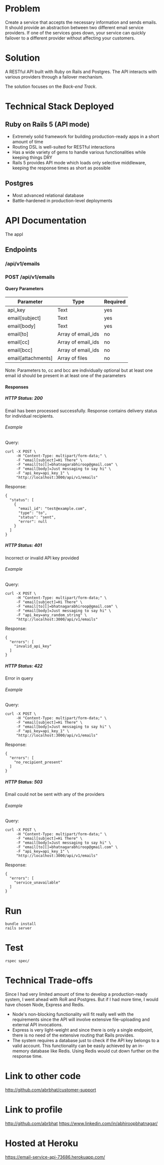 # Problem
Create a service that accepts the necessary information and sends emails. It should provide an abstraction between two different email service providers. If one of the services goes down, your service can quickly failover to a different provider without affecting your customers.

# Solution
A RESTful API built with Ruby on Rails and Postgres. The API interacts with various
providers through a failover mechanism.

The solution focuses on the *Back-end Track*.

# Technical Stack Deployed

## Ruby on Rails 5 (API mode)
* Extremely solid framework for building production-ready apps in a short amount of time
* Routing DSL is well-suited for RESTful interactions
* Has a wide variety of gems to handle various functionalities while keeping things DRY
* Rails 5 provides API mode which loads only selective middleware, keeping the response times
as short as possible

## Postgres
* Most advanced relational database
* Battle-hardened in production-level deployments

# API Documentation
The appl

## Endpoints

### /api/v1/emails

### POST /api/v1/emails

#### Query Parameters

| Parameter          | Type                | Required     |
| ------------------ | --------------------|--------------|
| api_key            | Text                | yes          |
| email[subject]     | Text                | yes          |
| email[body]        | Text                | yes          |
| email[to]          | Array of email_ids  | no           |
| email[cc]          | Array of email_ids  | no           |
| email[bcc]         | Array of email_ids  | no           |
| email[attachments] | Array of files      | no           |

Note: Parameters to, cc and bcc are individually optional but at least one email
id should be present in at least one of the parameters

#### Responses

##### HTTP Status: 200
Email has been processed successfully. Response contains delivery status for individual
recipients.

###### Example

Query:

```
curl -X POST \
     -H "Content-Type: multipart/form-data;" \
     -F "email[subject]=Hi There" \
     -F "email[to][]=bhatnagarabhiroop@gmail.com" \
     -F "email[body]=Just messaging to say hi" \
     -F "api_key=api_key_1" \
     "http://localhost:3000/api/v1/emails"
```

Response:

```
{
  "status": [
    {
      "email_id": "test@example.com",
      "type": "to",
      "status": "sent",
      "error": null
    }
  ]
}
```

##### HTTP Status: 401
Incorrect or invalid API key provided

###### Example

Query:

```
curl -X POST \
     -H "Content-Type: multipart/form-data;" \
     -F "email[subject]=Hi There" \
     -F "email[to][]=bhatnagarabhiroop@gmail.com" \
     -F "email[body]=Just messaging to say hi" \
     -F "api_key=any_random_string" \
     "http://localhost:3000/api/v1/emails"
```

Response:

```
{
  "errors": [
    "invalid_api_key"
  ]
}
```

##### HTTP Status: 422
Error in query

###### Example

Query:

```
curl -X POST \
     -H "Content-Type: multipart/form-data;" \
     -F "email[subject]=Hi There" \
     -F "email[body]=Just messaging to say hi" \
     -F "api_key=api_key_1" \
     "http://localhost:3000/api/v1/emails"
```

Response:

```
{
  "errors": [
    "no_recipient_present"
  ]
}
```

##### HTTP Status: 503
Email could not be sent with any of the providers

###### Example

Query:

```
curl -X POST \
     -H "Content-Type: multipart/form-data;" \
     -F "email[subject]=Hi There" \
     -F "email[body]=Just messaging to say hi" \
     -F "email[to][]=bhatnagarabhiroop@gmail.com" \
     -F "api_key=api_key_1" \
     "http://localhost:3000/api/v1/emails"
```

Response:

```
{
  "errors": [
    "service_unavailable"
  ]
}
```

# Run
```
bundle install
rails server
```
# Test
```
rspec spec/
```
# Technical Trade-offs
Since I had very limited amount of time to develop a production-ready system, I went ahead with RoR and Postgres. But if I had more time, I would have chosen Node, Express and Redis.
* Node's non-blocking functionality will fit really well with the
requirements since the API will involve extensive file-uploading and external API invocations.
* Express is very light-weight and since there is only a single endpoint, there is no need
of the extensive routing that Rails provides.
* The system requires a database just to check if the API key belongs to a valid account. This functionality can be easily achieved by an in-memory database like Redis. Using Redis would cut down further on the response time.

# Link to other code
http://github.com/abrbhat/customer-support

# Link to profile
http://github.com/abrbhat
https://www.linkedin.com/in/abhiroopbhatnagar/

# Hosted at Heroku
https://email-service-api-73686.herokuapp.com/
